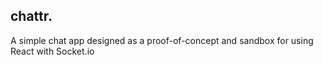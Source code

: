 ## chattr.

A simple chat app designed as a proof-of-concept and sandbox for using React with Socket.io